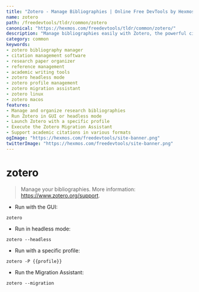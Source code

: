 ```yaml
---
title: "Zotero - Manage Bibliographies | Online Free DevTools by Hexmos"
name: zotero
path: /freedevtools/tldr/common/zotero
canonical: "https://hexmos.com/freedevtools/tldr/common/zotero/"
description: "Manage bibliographies easily with Zotero, the powerful citation management tool. Organize research, cite sources, and generate bibliographies. Free online tool, no registration required."
category: common
keywords:
- zotero bibliography manager
- citation management software
- research paper organizer
- reference management
- academic writing tools
- zotero headless mode
- zotero profile management
- zotero migration assistant
- zotero linux
- zotero macos
features:
- Manage and organize research bibliographies
- Run Zotero in GUI or headless mode
- Launch Zotero with a specific profile
- Execute the Zotero Migration Assistant
- Support academic citations in various formats
ogImage: "https://hexmos.com/freedevtools/site-banner.png"
twitterImage: "https://hexmos.com/freedevtools/site-banner.png"
---
```


# zotero

> Manage your bibliographies.
> More information: <https://www.zotero.org/support>.

- Run with the GUI:

`zotero`

- Run in headless mode:

`zotero --headless`

- Run with a specific profile:

`zotero -P {{profile}}`

- Run the Migration Assistant:

`zotero --migration`
